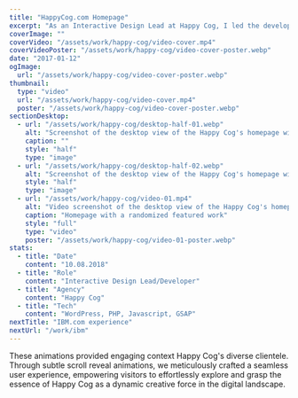 ```yaml
---
title: "HappyCog.com Homepage"
excerpt: "As an Interactive Design Lead at Happy Cog, I led the development of the HappyCog.com Homepage, a vibrant testament to Happy Cog's prowess in digital branding and web design. This special project featured randomized key work highlighted with staggered text animations (crafted using GSAP), set against a captivating looping video background."
coverImage: ""
coverVideo: "/assets/work/happy-cog/video-cover.mp4"
coverVideoPoster: "/assets/work/happy-cog/video-cover-poster.webp"
date: "2017-01-12"
ogImage:
  url: "/assets/work/happy-cog/video-cover-poster.webp"
thumbnail:
  type: "video"
  url: "/assets/work/happy-cog/video-cover.mp4"
  poster: "/assets/work/happy-cog/video-cover-poster.webp"
sectionDesktop:
  - url: "/assets/work/happy-cog/desktop-half-01.webp"
    alt: "Screenshot of the desktop view of the Happy Cog's homepage with a featured project"
    caption: ""
    style: "half"
    type: "image"
  - url: "/assets/work/happy-cog/desktop-half-02.webp"
    alt: "Screenshot of the desktop view of the Happy Cog's homepage with a featured project"
    style: "half"
    type: "image"
  - url: "/assets/work/happy-cog/video-01.mp4"
    alt: "Video screenshot of the desktop view of the Happy Cog's homepage with a featured project"
    caption: "Homepage with a randomized featured work"
    style: "full"
    type: "video"
    poster: "/assets/work/happy-cog/video-01-poster.webp"
stats:
  - title: "Date"
    content: "10.08.2018"
  - title: "Role"
    content: "Interactive Design Lead/Developer"
  - title: "Agency"
    content: "Happy Cog"
  - title: "Tech"
    content: "WordPress, PHP, Javascript, GSAP"
nextTitle: "IBM.com experience"
nextUrl: "/work/ibm"
---
```


These animations provided engaging context Happy Cog's diverse clientele. Through subtle scroll reveal animations, we meticulously crafted a seamless user experience, empowering visitors to effortlessly explore and grasp the essence of Happy Cog as a dynamic creative force in the digital landscape.
